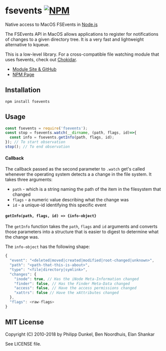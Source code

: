 # fsevents [![NPM](https://nodei.co/npm/fsevents.png)](https://nodei.co/npm/fsevents/)

Native access to MacOS FSEvents in [Node.js](http://nodejs.org/)

The FSEvents API in MacOS allows applications to register for notifications of
changes to a given directory tree. It is a very fast and lightweight alternative
to kqueue.

This is a low-level library. For a cross-compatible file watching module that
uses fsevents, check out [Chokidar](https://www.npmjs.com/package/chokidar).

* [Module Site & GitHub](https://github.com/fsevents/fsevents)
* [NPM Page](https://npmjs.org/package/fsevents)

## Installation

	npm install fsevents

## Usage

```js
const fsevents = require('fsevents');
const stop = fsevents.watch(__dirname, (path, flags, id)=>{
  const info = fsevents.getInfo(path, flags, id);
}); // To start observation
stop(); // To end observation
```

#### Callback

The callback passed as the second parameter to `.watch` get's called whenever the operating system detects a
a change in the file system. It takes three arguments:

 * `path` - which is a string naming the path of the item in the filesystem that changed
 * `flags` - a numeric value describing what the change was
 * `id` - a unique-id identifying this specific event

#### `getInfo(path, flags, id) => {info-object}`

The `getInfo` function takes the `path`, `flags` and `id` arguments and converts those parameters into a structure
that is easier to digest to determine what the change was.

The `info-object` has the following shape:

```js
{
  "event": "<deleted|moved|created|modified|root-changed|unknown>",
  "path": "<path-that-this-is-about>",
  "type": "<file|directory|symlink>",
  "changes": {
    "inode": true, // Has the iNode Meta-Information changed
    "finder": false, // Has the Finder Meta-Data changed
    "access": false, // Have the access permissions changed
    "xattrs": false // Have the xAttributes changed
  },
  "flags": <raw-flags>
}
```

## MIT License

Copyright (C) 2010-2018 by Philipp Dunkel, Ben Noordhuis, Elan Shankar

See LICENSE file.
